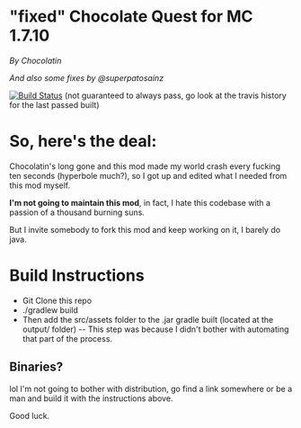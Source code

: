 # "fixed" Chocolate Quest for MC 1.7.10
*By Chocolatin*

*And also some fixes by @superpatosainz*

[![Build Status](https://travis-ci.org/superpatosainz/chocolateQuest.svg)](https://travis-ci.org/superpatosainz/chocolateQuest) (not guaranteed to always pass, go look at the travis history for the last passed built)

So, here's the deal:
=======

Chocolatin's long gone and this mod made my world crash every fucking ten seconds (hyperbole much?), so I got up and edited what I needed from this mod myself.

**I'm not going to maintain this mod**, in fact, I hate this codebase with a passion of a thousand burning suns.

But I invite somebody to fork this mod and keep working on it, I barely do java.

Build Instructions
=======

 * Git Clone this repo
 * ./gradlew build
 * Then add the src/assets folder to the .jar gradle built (located at the output/ folder) -- This step was because I didn't bother with automating that part of the process.

## Binaries?

lol I'm not going to bother with distribution, go find a link somewhere or be a man and build it with the instructions above.

Good luck.
